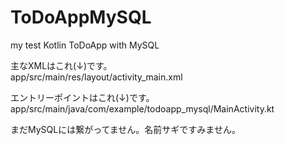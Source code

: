 # ToDoAppMySQL
my test Kotlin ToDoApp with MySQL

主なXMLはこれ(↓)です。</br>
app/src/main/res/layout/activity_main.xml

エントリーポイントはこれ(↓)です。</br>
app/src/main/java/com/example/todoapp_mysql/MainActivity.kt

まだMySQLには繋がってません。名前サギですみません。
